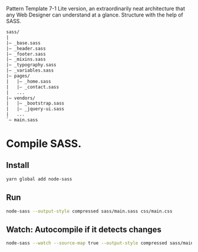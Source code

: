 Pattern Template 7-1 Lite version, an extraordinarily neat architecture that any Web Designer can understand at a glance. Structure with the help of SASS.

``` txt
sass/                    
|
|– _base.sass            
|– _header.sass          
|– _footer.sass          
|– _mixins.sass          
|– _typography.sass      
|– _variables.sass       
|– pages/                
|   |– _home.sass        
|   |– _contact.sass     
|   ...                  
|– vendors/              
|   |– _bootstrap.sass   
|   |– _jquery-ui.sass   
|   ...                  
`– main.sass             
```

# Compile SASS.

## Install

``` bash
yarn global add node-sass
```

## Run

``` bash
node-sass --output-style compressed sass/main.sass css/main.css
```

## Watch: Autocompile if it detects changes 

``` bash
node-sass --watch --source-map true --output-style compressed sass/main.sass css/main.css
```

